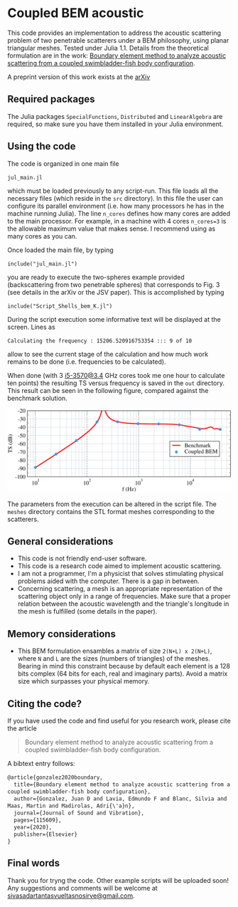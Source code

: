 # Coupled BEM acoustic

This code provides an implementation to address the acoustic scattering problem of two
penetrable scatterers under a BEM philosophy, using planar triangular meshes.
Tested under Julia 1.1.
Details from the theoretical formulation are in the work:
[Boundary element method to analyze acoustic scattering from a coupled swimbladder-fish body configuration](https://www.sciencedirect.com/science/article/abs/pii/S0022460X20304405?via%3Dihub).

A preprint version of this work exists at the [arXiv](https://arxiv.org/abs/1909.11781)

## Required packages

The Julia packages `SpecialFunctions`, `Distributed` and `LinearAlgebra` are required,
so make sure you have them installed in your Julia environment.

## Using the code

The code is organized in one main file
```
jul_main.jl
```
which must be loaded previously to any script-run. This file loads all the necessary
files (which reside in the `src` directory).
In this file the user can configure its parallel environment (i.e. how many processors
he has in the machine running Julia). The line `n_cores` defines how many cores are 
added to the main processor. For example, in a machine with 4 cores `n_cores=3` is the
allowable maximum value that makes sense. I recommend using as many cores as you can.

Once loaded the main file, by typing
```
include("jul_main.jl")
```
you are ready to execute the two-spheres example provided (backscattering from two
penetrable spheres) that corresponds to Fig. 3 (see details in the arXiv or the
JSV paper). This is accomplished by typing
```
include("Script_Shells_bem_K.jl")
```
During the script execution  some informative text will be displayed at the screen. 
Lines as
```
Calculating the frequency : 15206.520916753354 ::: 9 of 10
```
allow to see the current stage of the calculation and how much work remains to be
done (i.e. frequencies to be calculated).

When done (with 3 i5-3570@3.4 GHz cores took me one hour to calculate ten points) the
resulting TS versus frequency is saved in the `out` directory.
This result can be seen in the following figure, compared against the benchmark
solution.

![image info](fig_test_spheres.png)

The parameters from the execution can be altered in the script file. The `meshes`
directory contains the STL format meshes corresponding to the scatterers.

## General considerations

* This code is not friendly end-user software.
* This code is a research code aimed to implement acoustic scattering.
* I am not a programmer, I'm a physicist that solves stimulating physical problems 
aided with the computer. There is a gap in between.
* Concerning scattering, a mesh is an appropriate representation of the scattering
object only in a range of frequencies. Make sure that a proper relation
between the acoustic wavelength and the triangle's longitude in the mesh is
fulfilled (some details in the paper).

## Memory considerations

* This BEM formulation ensambles a matrix of size `2(N+L) x 2(N+L)`, where `N` and `L`
are the sizes (numbers of triangles) of the meshes. Bearing in mind this constraint 
because by default each element is a 128 bits complex (64 bits for each, real and 
imaginary parts). Avoid a matrix size which surpasses your physical memory.

## Citing the code?

If you have used the code and find useful for you research work, please cite the article
> Boundary element method to analyze acoustic scattering from a coupled swimbladder-fish body configuration.

A bibtext entry follows:
```
@article{gonzalez2020boundary,
  title={Boundary element method to analyze acoustic scattering from a coupled swimbladder-fish body configuration},
  author={Gonzalez, Juan D and Lavia, Edmundo F and Blanc, Silvia and Maas, Martin and Madirolas, Adri{\'a}n},
  journal={Journal of Sound and Vibration},
  pages={115609},
  year={2020},
  publisher={Elsevier}
}
```

## Final words

Thank you for tryng the code. Other example scripts will be uploaded soon!
Any suggestions and comments will be welcome at sivasadartantasvueltasnosirve@gmail.com.
